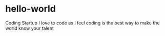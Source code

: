 # hello-world
Coding Startup
I love to code as I feel coding is the best way to make the world know your talent
